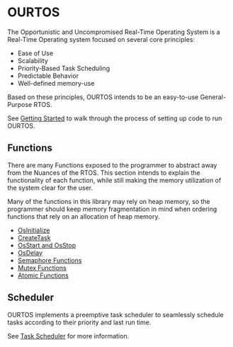 # OURTOS

The Opportunistic and Uncompromised Real-Time Operating System is a Real-Time Operating system focused on several core principles:

- Ease of Use
- Scalability
- Priority-Based Task Scheduling
- Predictable Behavior
- Well-defined memory-use

Based on these principles, OURTOS intends to be an easy-to-use General-Purpose RTOS.

See [Getting Started](Documentation/Getting%20Started/GettingStarted.md) to walk through the process of setting up code to run OURTOS.

## Functions

There are many Functions exposed to the programmer to abstract away from the Nuances of the RTOS. This section intends to explain the functionality of each function, while still making the memory utilization of the system clear for the user.

Many of the functions in this library may rely on heap memory, so the programmer should keep memory fragmentation in mind when ordering functions that rely on an allocation of heap memory.


- [OsInitialize](Documentation/Functions/OsInitialize.md)
- [CreateTask](Documentation/Functions/CreateTask.md)
- [OsStart and OsStop](Documentation/Functions/OsStart.md)
- [OsDelay](Documentation/Functions/OsDelay.md)
- [Semaphore Functions](Documentation/Functions/Semaphores.md)
- [Mutex Functions](Documentation/Functions/Mutexes.md)
- [Atomic Functions](Documentation/Functions/Atomics.md)


## Scheduler

OURTOS implements a preemptive task scheduler to seamlessly schedule tasks according to their priority and last run time.

See [Task Scheduler](Documentation/Task%20Scheduler/Scheduler.md) for more information.
